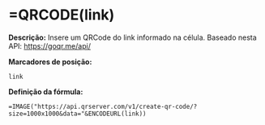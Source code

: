# =QRCODE(link)

**Descrição:** Insere um QRCode do link informado na célula. Baseado nesta API: https://goqr.me/api/

**Marcadores de posição:**
```
link
```

**Definição da fórmula:**
```
=IMAGE("https://api.qrserver.com/v1/create-qr-code/?size=1000x1000&data="&ENCODEURL(link))
```

